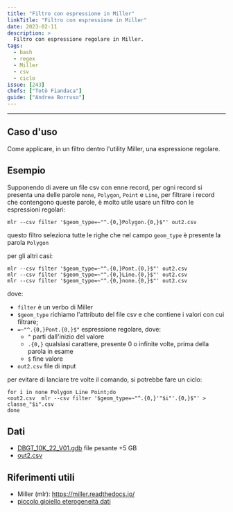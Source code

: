 ```yaml
---
title: "Filtro con espressione in Miller"
linkTitle: "Filtro con espressione in Miller"
date: 2023-02-11
description: >
  Filtro con espressione regolare in Miller.
tags:
  - bash
  - regex
  - Miller
  - csv
  - ciclo
issue: [243]
chefs: ["Totò Fiandaca"]
guide: ["Andrea Borruso"]
---
```


---

## Caso d'uso

Come applicare, in un filtro dentro l'utility Miller, una espressione regolare.

## Esempio

Supponendo di avere un file csv con enne record, per ogni record si presenta una delle parole `none`, `Polygon`, `Point` e `Line`, per filtrare i record che contengono queste parole, è molto utile usare un filtro con le espressioni regolari:

```
mlr --csv filter '$geom_type=~"^.{0,}Polygon.{0,}$"' out2.csv
```
questo filtro seleziona tutte le righe che nel campo `geom_type` è presente la parola `Polygon`

per gli altri casi:

```
mlr --csv filter '$geom_type=~"^.{0,}Pont.{0,}$"' out2.csv
mlr --csv filter '$geom_type=~"^.{0,}Line.{0,}$"' out2.csv
mlr --csv filter '$geom_type=~"^.{0,}none.{0,}$"' out2.csv
```
dove:
- `filter` è un verbo di Miller
- `$geom_type` richiamo l'attributo del file csv e che contiene i valori con cui filtrare;
- `=~"^.{0,}Pont.{0,}$"` espressione regolare, dove:
  - `^` parti dall'inizio del valore
  - `.{0,}` qualsiasi carattere, presente 0 o infinite volte, prima della parola in esame
  - `$` fine valore
- `out2.csv` file di input 

per evitare di lanciare tre volte il comando, si potrebbe fare un ciclo:

```
for i in none Polygon Line Point;do
<out2.csv  mlr --csv filter '$geom_type=~"^.{0,}'"$i"'.{0,}$"' > classe_"$i".csv
done
```

## Dati

- [DBGT_10K_22_V01.gdb](https://www.sardegnageoportale.it/index.php?xsl=2420&s=40&v=9&c=95645&es=6603&na=1&n=100&esp=1&tb=14401) file pesante +5 GB
- [out2.csv](https://github.com/opendatasicilia/tansignari/files/10713470/out2.csv)

## Riferimenti utili

- Miller (mlr): <https://miller.readthedocs.io/>
- [piccolo gioiello eterogeneità dati](https://arigadicomando.it/miller/eterogeneita_record/)

